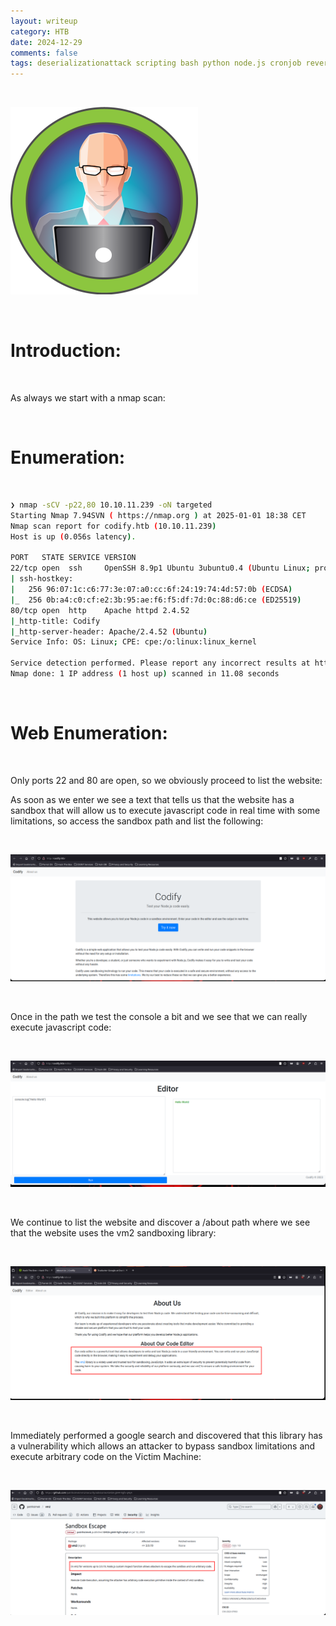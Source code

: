 ```yaml
---
layout: writeup
category: HTB
date: 2024-12-29
comments: false
tags: deserializationattack scripting bash python node.js cronjob reverseshell
---
```


<br />

![Icon-Image](../../../assets/images/Codify/1.png)

<br />

# Introduction:

<br />

As always we start with a nmap scan:

<br />

# Enumeration:

<br />

```bash
❯ nmap -sCV -p22,80 10.10.11.239 -oN targeted
Starting Nmap 7.94SVN ( https://nmap.org ) at 2025-01-01 18:38 CET
Nmap scan report for codify.htb (10.10.11.239)
Host is up (0.056s latency).

PORT   STATE SERVICE VERSION
22/tcp open  ssh     OpenSSH 8.9p1 Ubuntu 3ubuntu0.4 (Ubuntu Linux; protocol 2.0)
| ssh-hostkey: 
|   256 96:07:1c:c6:77:3e:07:a0:cc:6f:24:19:74:4d:57:0b (ECDSA)
|_  256 0b:a4:c0:cf:e2:3b:95:ae:f6:f5:df:7d:0c:88:d6:ce (ED25519)
80/tcp open  http    Apache httpd 2.4.52
|_http-title: Codify
|_http-server-header: Apache/2.4.52 (Ubuntu)
Service Info: OS: Linux; CPE: cpe:/o:linux:linux_kernel

Service detection performed. Please report any incorrect results at https://nmap.org/submit/ .
Nmap done: 1 IP address (1 host up) scanned in 11.08 seconds
```

<br />

# Web Enumeration:

<br />

Only ports 22 and 80 are open, so we obviously proceed to list the website:

As soon as we enter we see a text that tells us that the website has a sandbox that will allow us to execute javascript code in real time with some limitations, so access the sandbox path and list the following:

<br />

![1](../../../assets/images/Codify/2.png)

<br />

Once in the path we test the console a bit and we see that we can really execute javascript code:

<br />

![3](../../../assets/images/Codify/3.png)

<br />

We continue to list the website and discover a /about path where we see that the website uses the vm2 sandboxing library:

<br />

![4](../../../assets/images/Codify/4.png)

<br />

Immediately performed a google search and discovered that this library has a vulnerability which allows an attacker to bypass sandbox limitations and execute arbitrary code on the Victim Machine:

<br />

![5](../../../assets/images/Codify/5.png)

<br />

